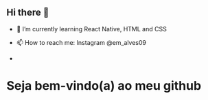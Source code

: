## Hi there 👋


- 🌱 I’m currently learning React Native, HTML and CSS
- 📫 How to reach me: Instagram @em_alves09

- 
<h1>Seja bem-vindo(a) ao meu github</h1>
